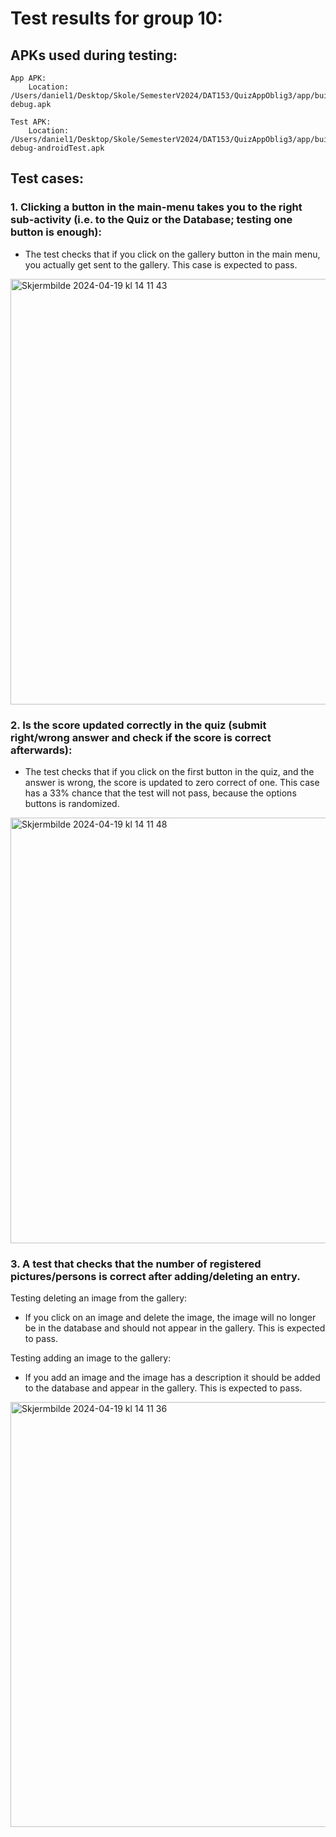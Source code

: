 # Test results for group 10:

## APKs used during testing:

	App APK:
		Location: /Users/daniel1/Desktop/Skole/SemesterV2024/DAT153/QuizAppOblig3/app/build/outputs/apk/debug/app-debug.apk
  
	Test APK:
		Location: /Users/daniel1/Desktop/Skole/SemesterV2024/DAT153/QuizAppOblig3/app/build/outputs/apk/androidTest/debug/app-debug-androidTest.apk
    
## Test cases:

### 1. Clicking a button in the main-menu takes you to the right sub-activity (i.e. to the Quiz or the Database; testing one button is enough):
   - The test checks that if you click on the gallery button in the main menu, you actually get sent to the gallery. This case is expected to pass.
<img width="681" alt="Skjermbilde 2024-04-19 kl  14 11 43" src="https://github.com/h600884/QuizApp-Oblig3/assets/89258811/5d132ca8-47ab-4969-bc3d-77013fa0faab">


### 2. Is the score updated correctly in the quiz (submit right/wrong answer and check if the score is correct afterwards):
  - The test checks that if you click on the first button in the quiz, and the answer is wrong, the score is updated to zero correct of one. This case has a 33% chance that the test will not pass, because the options buttons is randomized. 
<img width="681" alt="Skjermbilde 2024-04-19 kl  14 11 48" src="https://github.com/h600884/QuizApp-Oblig3/assets/89258811/de0c991f-f76f-4ab2-98cb-edd3ba891cec">

### 3. A test that checks that the number of registered pictures/persons is correct after adding/deleting an entry. 

Testing deleting an image from the gallery:
- If you click on an image and delete the image, the image will no longer be in the database and should not appear in the gallery. This is expected to pass.

Testing adding an image to the gallery:
- If you add an image and the image has a description it should be added to the database and appear in the gallery. This is expected to  pass. 
<img width="680" alt="Skjermbilde 2024-04-19 kl  14 11 36" src="https://github.com/h600884/QuizApp-Oblig3/assets/89258811/90a22fb8-9493-4e91-a217-a0464cad8560">






   

